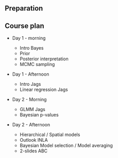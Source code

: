 ## Preparation


## Course plan

* Day 1 - morning 
  * Intro Bayes 
  * Prior 
  * Posterior interpretation 
  * MCMC sampling 

* Day 1 - Afternoon
  * Intro Jags 
  * Linear regression Jags

* Day 2 - Morning
  * GLMM Jags 
  * Bayesian p-values 

* Day 2 - Afternoon 
  * Hierarchical / Spatial models 
  * Outlook INLA 
  * Bayesian Model selection / Model averaging 
  * 2-slides ABC 
